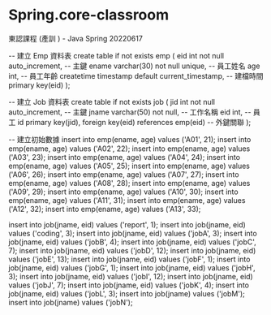 # Spring.core-classroom
東認課程 (產訓 ) - Java Spring 20220617 

-- 建立 Emp 資料表
create table if not exists emp (
	eid int not null auto_increment, -- 主鍵
	ename varchar(30) not null unique, -- 員工姓名
	age int, -- 員工年齡
	createtime timestamp default current_timestamp, -- 建檔時間
	primary key(eid)
);

-- 建立 Job 資料表
create table if not exists job (
	jid int not null auto_increment, -- 主鍵
	jname varchar(50) not null, -- 工作名稱
	eid int, -- 員工 id
	primary key(jid),
	foreign key(eid) references emp(eid) -- 外鍵關聯
);

-- 建立初始數據
insert into emp(ename, age) values ('A01', 21);
insert into emp(ename, age) values ('A02', 22);
insert into emp(ename, age) values ('A03', 23);
insert into emp(ename, age) values ('A04', 24);
insert into emp(ename, age) values ('A05', 25);
insert into emp(ename, age) values ('A06', 26);
insert into emp(ename, age) values ('A07', 27);
insert into emp(ename, age) values ('A08', 28);
insert into emp(ename, age) values ('A09', 29);
insert into emp(ename, age) values ('A10', 30);
insert into emp(ename, age) values ('A11', 31);
insert into emp(ename, age) values ('A12', 32);
insert into emp(ename, age) values ('A13', 33);

insert into job(jname, eid) values ('report', 1);
insert into job(jname, eid) values ('coding', 3);
insert into job(jname, eid) values ('jobA', 3);
insert into job(jname, eid) values ('jobB', 4);
insert into job(jname, eid) values ('jobC', 7);
insert into job(jname, eid) values ('jobD', 12);
insert into job(jname, eid) values ('jobE', 13);
insert into job(jname, eid) values ('jobF', 1);
insert into job(jname, eid) values ('jobG', 1);
insert into job(jname, eid) values ('jobH', 3);
insert into job(jname, eid) values ('jobI', 12);
insert into job(jname, eid) values ('jobJ', 7);
insert into job(jname, eid) values ('jobK', 4);
insert into job(jname, eid) values ('jobL', 3);
insert into job(jname) values ('jobM');
insert into job(jname) values ('jobN');
